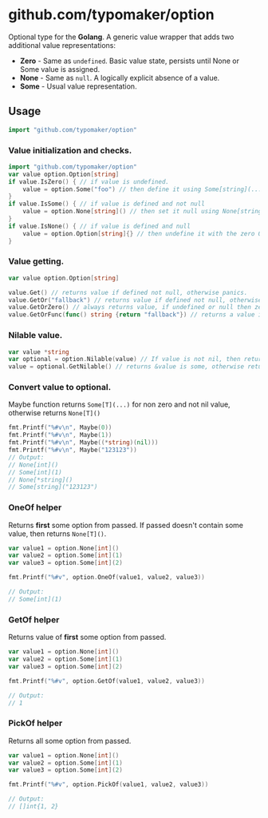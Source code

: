 # github.com/typomaker/option
Optional type for the **Golang**.
A generic value wrapper that adds two additional value representations:
 - __Zero__ - Same as `undefined`. Basic value state, persists until None or Some value is assigned.
 - __None__ - Same as `null`. A logically explicit absence of a value.
 - __Some__ - Usual value representation.


## Usage
```go
import "github.com/typomaker/option"
```

### Value initialization and checks.
```go
import "github.com/typomaker/option"
var value option.Option[string]
if value.IsZero() { // if value is undefined.
    value = option.Some("foo") // then define it using Some[string](...).
}
if value.IsSome() { // if value is defined and not null
    value = option.None[string]() // then set it null using None[string]() 
}
if value.IsNone() { // if value is defined and null
    value = option.Option[string]{} // then undefine it with the zero Option struct.
}

```

### Value getting.
```go
var value option.Option[string]

value.Get() // returns value if defined not null, otherwise panics.
value.GetOr("fallback") // returns value if defined not null, otherwise passed value.
value.GetOrZero() // always returns value, if undefined or null then zero value.
value.GetOrFunc(func() string {return "fallback"}) // returns a value if defined not null. otherwise, returns the result of the passed function.
```

### Nilable value.
```go
var value *string 
var optional = option.Nilable(value) // If value is not nil, then returns Some[string](*value), otherwise None[string]().
value = optional.GetNilable() // returns &value is some, otherwise returns nil.
```

### Convert value to optional.
Maybe function returns `Some[T](...)` for non zero and not nil value, otherwise returns `None[T]()`
```go
fmt.Printf("%#v\n", Maybe(0))
fmt.Printf("%#v\n", Maybe(1))
fmt.Printf("%#v\n", Maybe((*string)(nil)))
fmt.Printf("%#v\n", Maybe("123123"))
// Output:
// None[int]()
// Some[int](1)
// None[*string]()
// Some[string]("123123")

```

### OneOf helper
Returns __first__ some option from passed.
If passed doesn't contain some value, then returns `None[T]()`.
```go
var value1 = option.None[int]()
var value2 = option.Some[int](1)
var value3 = option.Some[int](2)

fmt.Printf("%#v", option.OneOf(value1, value2, value3))

// Output:
// Some[int](1)
```

### GetOf helper
Returns value of __first__ some option from passed.
```go
var value1 = option.None[int]()
var value2 = option.Some[int](1)
var value3 = option.Some[int](2)

fmt.Printf("%#v", option.GetOf(value1, value2, value3))

// Output:
// 1
```

### PickOf helper
Returns all some option from passed.
```go
var value1 = option.None[int]()
var value2 = option.Some[int](1)
var value3 = option.Some[int](2)

fmt.Printf("%#v", option.PickOf(value1, value2, value3))

// Output:
// []int{1, 2}
```